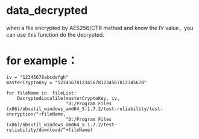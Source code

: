 # data_decrypted

when  a file encrypted by AES256/CTR method and know the IV value，you can use this function do the decrypted.



# for example：


```
iv = "12345678abcdefgh"
masterCryptoKey = "12345678123456781234567812345678"

for fileName in  fileList:
    DecryptedLocalile(masterCryptoKey, iv,
                      "D:/Program Files (x86)/obsutil_windows_amd64_5.1.7.2/test-reliability/test-encryption/"+fileName,
                      "D:/Program Files (x86)/obsutil_windows_amd64_5.1.7.2/test-reliability/download/"+fileName)
                      
            
